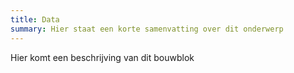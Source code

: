 ```yaml
---
title: Data
summary: Hier staat een korte samenvatting over dit onderwerp
---
```


Hier komt een beschrijving van dit bouwblok